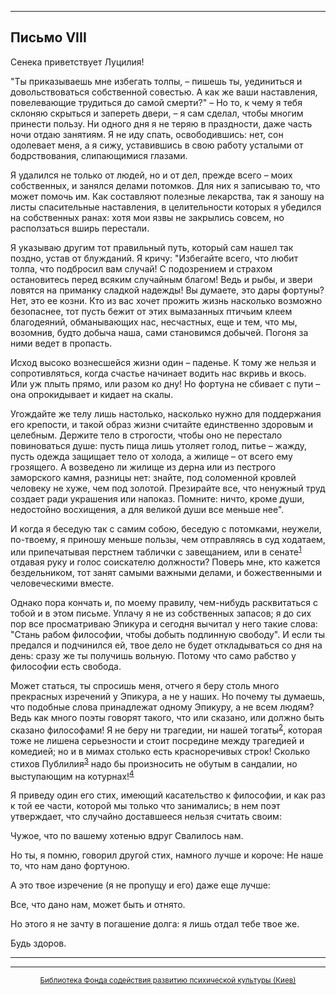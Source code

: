 

* * *

## Письмо VIII

Сенека приветствует Луцилия!

"Ты приказываешь мне избегать толпы, – пишешь ты, уединиться и довольствоваться собственной совестью. А как же ваши наставления, повелевающие трудиться до самой смерти?" – Но то, к чему я тебя склоняю скрыться и запереть двери, – я сам сделал, чтобы многим принести пользу. Ни одного дня я не теряю в праздности, даже часть ночи отдаю занятиям. Я не иду спать, освободившись: нет, сон одолевает меня, а я сижу, уставившись в свою работу усталыми от бодрствования, слипающимися глазами.

Я удалился не только от людей, но и от дел, прежде всего – моих собственных, и занялся делами потомков. Для них я записываю то, что может помочь им. Как составляют полезные лекарства, так я заношу на листы спасительные наставления, в целительности которых я убедился на собственных ранах: хотя мои язвы не закрылись совсем, но расползаться вширь перестали.

Я указываю другим тот правильный путь, который сам нашел так поздно, устав от блужданий. Я кричу: "Избегайте всего, что любит толпа, что подбросил вам случай! С подозрением и страхом остановитесь перед всяким случайным благом! Ведь и рыбы, и звери ловятся на приманку сладкой надежды! Вы думаете, это дары фортуны? Нет, это ее козни. Кто из вас хочет прожить жизнь насколько возможно безопаснее, тот пусть бежит от этих вымазанных птичьим клеем благодеяний, обманывающих нас, несчастных, еще и тем, что мы, возомнив, будто добыча наша, сами становимся добычей. Погоня за ними ведет в пропасть.

Исход высоко вознесшейся жизни один – паденье. К тому же нельзя и сопротивляться, когда счастье начинает водить нас вкривь и вкось. Или уж плыть прямо, или разом ко дну! Но фортуна не сбивает с пути – она опрокидывает и кидает на скалы.

Угождайте же телу лишь настолько, насколько нужно для поддержания его крепости, и такой образ жизни считайте единственно здоровым и целебным. Держите тело в строгости, чтобы оно не перестало повиноваться душе: пусть пища лишь утоляет голод, питье – жажду, пусть одежда защищает тело от холода, а жилище – от всего ему грозящего. А возведено ли жилище из дерна или из пестрого заморского камня, разницы нет: знайте, под соломенной кровлей человеку не хуже, чем под золотой. Презирайте все, что ненужный труд создает ради украшения или напоказ. Помните: ничто, кроме души, недостойно восхищения, а для великой души все меньше нее".

И когда я беседую так с самим собою, беседую с потомками, неужели, по-твоему, я приношу меньше пользы, чем отправляясь в суд ходатаем, или припечатывая перстнем таблички с завещанием, или в сенате<sup>[1](refer.htm#pVIII-1)</sup> отдавая руку и голос соискателю должности? Поверь мне, кто кажется бездельником, тот занят самыми важными делами, и божественными и человеческими вместе.

Однако пора кончать и, по моему правилу, чем-нибудь расквитаться с тобой и в этом письме. Уплачу я не из собственных запасов; я до сих пор все просматриваю Эпикура и сегодня вычитал у него такие слова: "Стань рабом философии, чтобы добыть подлинную свободу". И если ты предался и подчинился ей, твое дело не будет откладываться со дня на день: сразу же ты получишь вольную. Потому что само рабство у философии есть свобода.

Может статься, ты спросишь меня, отчего я беру столь много прекрасных изречений у Эпикура, а не у наших. Но почему ты думаешь, что подобные слова принадлежат одному Эпикуру, а не всем людям? Ведь как много поэты говорят такого, что или сказано, или должно быть сказано философами! Я не беру ни трагедии, ни нашей тогаты<sup>[2](refer.htm#pVIII-2)</sup>, которая тоже не лишена серьезности и стоит посредине между трагедией и комедией; но и в мимах столько есть красноречивых строк! Сколько стихов Публилия<sup>[3](refer.htm#pVIII-3)</sup> надо бы произносить не обутым в сандалии, но выступающим на котурнах!<sup>[4](refer.htm#pVIII-4)</sup>

Я приведу один его стих, имеющий касательство к философии, и как раз к той ее части, которой мы только что занимались; в нем поэт утверждает, что случайно доставшееся нельзя считать своим:

Чужое, что по вашему хотенью вдруг Свалилось нам.

Но ты, я помню, говорил другой стих, намного лучше и короче: Не наше то, что нам дано фортуною.

А это твое изречение (я не пропущу и его) даже еще лучше:

Все, что дано нам, может быть и отнято.

Но этого я не зачту в погашение долга: я лишь отдал тебе твое же.

Будь здоров.

<div align="center">

* * *



* * *

[<small>Библиотека Фонда содействия развитию психической культуры (Киев)</small>](mailto:webmaster@psylib.kiev.ua)</div>